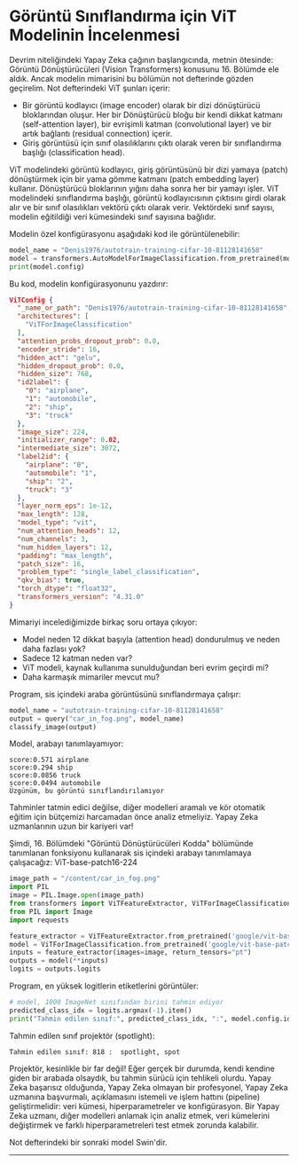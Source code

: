 # Görüntü Sınıflandırma için ViT Modelinin İncelenmesi

Devrim niteliğindeki Yapay Zeka çağının başlangıcında, metnin ötesinde: Görüntü Dönüştürücüleri (Vision Transformers) konusunu 16. Bölümde ele aldık. Ancak modelin mimarisini bu bölümün not defterinde gözden geçirelim. Not defterindeki ViT şunları içerir:
- Bir görüntü kodlayıcı (image encoder) olarak bir dizi dönüştürücü bloklarından oluşur. Her bir Dönüştürücü bloğu bir kendi dikkat katmanı (self-attention layer), bir evrişimli katman (convolutional layer) ve bir artık bağlantı (residual connection) içerir.
- Giriş görüntüsü için sınıf olasılıklarını çıktı olarak veren bir sınıflandırma başlığı (classification head).

ViT modelindeki görüntü kodlayıcı, giriş görüntüsünü bir dizi yamaya (patch) dönüştürmek için bir yama gömme katmanı (patch embedding layer) kullanır. Dönüştürücü bloklarının yığını daha sonra her bir yamayı işler. ViT modelindeki sınıflandırma başlığı, görüntü kodlayıcısının çıktısını girdi olarak alır ve bir sınıf olasılıkları vektörü çıktı olarak verir. Vektördeki sınıf sayısı, modelin eğitildiği veri kümesindeki sınıf sayısına bağlıdır.

Modelin özel konfigürasyonu aşağıdaki kod ile görüntülenebilir:
```python
model_name = "Denis1976/autotrain-training-cifar-10-81128141658"
model = transformers.AutoModelForImageClassification.from_pretrained(model_name, use_auth_token=token)
print(model.config)
```
Bu kod, modelin konfigürasyonunu yazdırır:
```json
ViTConfig {
  "_name_or_path": "Denis1976/autotrain-training-cifar-10-81128141658",
  "architectures": [
    "ViTForImageClassification"
  ],
  "attention_probs_dropout_prob": 0.0,
  "encoder_stride": 16,
  "hidden_act": "gelu",
  "hidden_dropout_prob": 0.0,
  "hidden_size": 768,
  "id2label": {
    "0": "airplane",
    "1": "automobile",
    "2": "ship",
    "3": "truck"
  },
  "image_size": 224,
  "initializer_range": 0.02,
  "intermediate_size": 3072,
  "label2id": {
    "airplane": "0",
    "automobile": "1",
    "ship": "2",
    "truck": "3"
  },
  "layer_norm_eps": 1e-12,
  "max_length": 128,
  "model_type": "vit",
  "num_attention_heads": 12,
  "num_channels": 3,
  "num_hidden_layers": 12,
  "padding": "max_length",
  "patch_size": 16,
  "problem_type": "single_label_classification",
  "qkv_bias": true,
  "torch_dtype": "float32",
  "transformers_version": "4.31.0"
}
```
Mimariyi incelediğimizde birkaç soru ortaya çıkıyor:
- Model neden 12 dikkat başıyla (attention head) dondurulmuş ve neden daha fazlası yok?
- Sadece 12 katman neden var?
- ViT modeli, kaynak kullanıma sunulduğundan beri evrim geçirdi mi?
- Daha karmaşık mimariler mevcut mu?

Program, sis içindeki araba görüntüsünü sınıflandırmaya çalışır:
```python
model_name = "autotrain-training-cifar-10-81128141658"
output = query("car_in_fog.png", model_name)
classify_image(output)
```
Model, arabayı tanımlayamıyor:
```
score:0.571 airplane
score:0.294 ship
score:0.0856 truck
score:0.0494 automobile
Üzgünüm, bu görüntü sınıflandırılamıyor
```
Tahminler tatmin edici değilse, diğer modelleri aramalı ve kör otomatik eğitim için bütçemizi harcamadan önce analiz etmeliyiz. Yapay Zeka uzmanlarının uzun bir kariyeri var!

Şimdi, 16. Bölümdeki "Görüntü Dönüştürücüleri Kodda" bölümünde tanımlanan fonksiyonu kullanarak sis içindeki arabayı tanımlamaya çalışacağız: ViT-base-patch16-224

```python
image_path = "/content/car_in_fog.png"
import PIL
image = PIL.Image.open(image_path)
from transformers import ViTFeatureExtractor, ViTForImageClassification
from PIL import Image
import requests

feature_extractor = ViTFeatureExtractor.from_pretrained('google/vit-base-patch16-224')
model = ViTForImageClassification.from_pretrained('google/vit-base-patch16-224')
inputs = feature_extractor(images=image, return_tensors="pt")
outputs = model(**inputs)
logits = outputs.logits
```
Program, en yüksek logitlerin etiketlerini görüntüler:
```python
# model, 1000 ImageNet sınıfından birini tahmin ediyor
predicted_class_idx = logits.argmax(-1).item()
print("Tahmin edilen sınıf:", predicted_class_idx, ":", model.config.id2label[predicted_class_idx])
```
Tahmin edilen sınıf projektör (spotlight):
```
Tahmin edilen sınıf: 818 :  spotlight, spot
```
Projektör, kesinlikle bir far değil! Eğer gerçek bir durumda, kendi kendine giden bir arabada olsaydık, bu tahmin sürücü için tehlikeli olurdu. Yapay Zeka başarısız olduğunda, Yapay Zeka olmayan bir profesyonel, Yapay Zeka uzmanına başvurmalı, açıklamasını istemeli ve işlem hattını (pipeline) geliştirmelidir: veri kümesi, hiperparametreler ve konfigürasyon. Bir Yapay Zeka uzmanı, diğer modelleri anlamak için analiz etmek, veri kümelerini değiştirmek ve farklı hiperparametreleri test etmek zorunda kalabilir.

Not defterindeki bir sonraki model Swin'dir.

---

